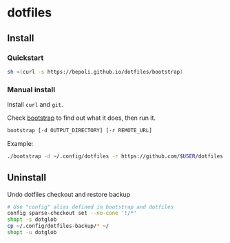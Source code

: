 # dotfiles

## Install
### Quickstart
```sh
sh <(curl -s https://bepoli.github.io/dotfiles/bootstrap)
```

### Manual install
Install `curl` and `git`.

Check [bootstrap](bootstrap) to find out what it does, then run it.
```sh
bootstrap [-d OUTPUT_DIRECTORY] [-r REMOTE_URL]
```
Example:
```sh
./bootstrap -d ~/.config/dotfiles -r https://github.com/$USER/dotfiles.git
```

## Uninstall
Undo dotfiles checkout and restore backup
```sh
# Use "config" alias defined in bootstrap and dotfiles
config sparse-checkout set --no-cone '!/*'
shopt -s dotglob
cp ~/.config/dotfiles-backup/* ~/
shopt -u dotglob
```
